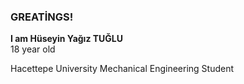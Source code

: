 ### GREATİNGS!

**I am Hüseyin Yağız TUĞLU**  
18 year old

Hacettepe University Mechanical Engineering Student







